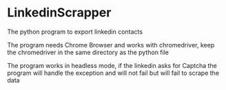 # LinkedinScrapper
The python program to export linkedin contacts


The program needs Chrome Browser and works with chromedriver, keep the chromedriver in the same directory as the python file

The program works in headless mode, if the linkedin asks for Captcha the program will handle the exception and will not fail but will fail to scrape the data
